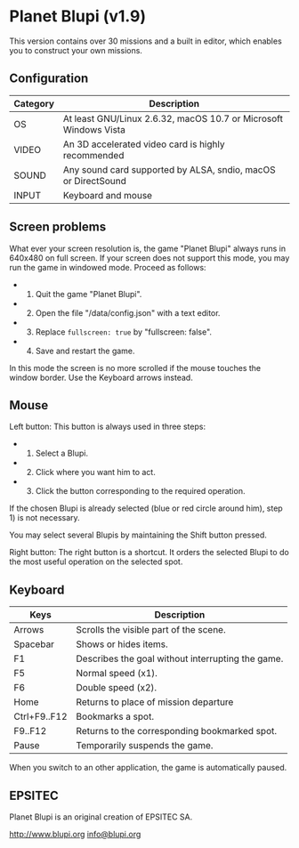 
# Planet Blupi (v1.9)

This version contains over 30 missions and a built in editor, which enables you
to construct your own missions.

## Configuration

| Category | Description |
| -------- | ----------- |
| OS       | At least GNU/Linux 2.6.32, macOS 10.7 or Microsoft Windows Vista |
| VIDEO    | An 3D accelerated video card is highly recommended               |
| SOUND    | Any sound card supported by ALSA, sndio, macOS or DirectSound    |
| INPUT    | Keyboard and mouse                                               |

## Screen problems

What ever your screen resolution is, the game
"Planet Blupi" always runs in 640x480 on full screen. If your screen does not
support this mode, you may run the game in windowed mode. Proceed as follows:

- 1. Quit the game "Planet Blupi".
- 2. Open the file  "<INSTALLDIR>/data/config.json" with a text editor.
- 3. Replace `fullscreen: true` by "fullscreen: false".
- 4. Save and restart the game.

In this mode the screen is no more scrolled if the mouse touches the window
border. Use the Keyboard arrows instead.

## Mouse

Left button:
This button is always used in three steps:

- 1. Select a Blupi.
- 2. Click where you want him to act.
- 3. Click the button corresponding to the required operation.

If the chosen Blupi is already selected (blue or red circle around him),
step 1) is not necessary.

You may select several Blupis by maintaining the Shift button pressed.

Right button:
The right button is a shortcut. It orders the selected Blupi to do the most
useful operation on the selected spot.

## Keyboard

| Keys         | Description |
| ------------ | ----------- |
| Arrows       | Scrolls the visible part of the scene.            |
| Spacebar     | Shows or hides items.                             |
| F1           | Describes the goal without interrupting the game. |
| F5           | Normal speed (x1).                                |
| F6           | Double speed (x2).                                |
| Home         | Returns to place of mission departure             |
| Ctrl+F9..F12 | Bookmarks a spot.                                 |
| F9..F12      | Returns to the corresponding bookmarked spot.     |
| Pause        | Temporarily suspends the game.                    |

When you switch to an other application, the game is automatically paused.

## EPSITEC

Planet Blupi is an original creation of EPSITEC SA.

http://www.blupi.org
info@blupi.org
